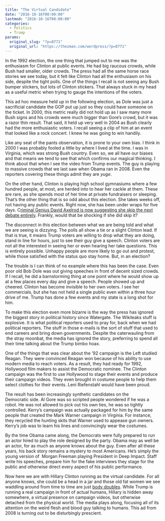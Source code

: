 ```yaml
---
title: "The Virtual Candidate"
date: "2016-10-16T00:00:00"
lastmod: "2016-10-16T00:00:00"
categories:
  - Politics
  - Trump
params:
  original_slug: "?p=8771"
  original_url: "https://thezman.com/wordpress/?p=8771"
---
```


In the 1992 election, the one thing that jumped out to me was the
enthusiasm for Clinton at public events. He had big raucous crowds,
while Bush had smaller, older crowds. The press had all the same horse
race stories we see today, but it felt like Clinton had all the
enthusiasm on his side, despite the tight polls. One of the things I
recall is not seeing any Bush bumper stickers, but lots of Clinton
stickers. That always stuck in my head as a useful metric when trying to
gauge the intentions of the voters.

This ad hoc measure held up in the following election, as Dole was just
a sacrificial candidate the GOP put up just so they could have someone
on the ticket. In 2000, this metric really did not hold up as I saw many
more Bush signs and his crowds were much bigger than Gore’s crowd, but
it was a razor thin result. That said, it held up very well in 2004 as
Bush clearly had the more enthusiastic voters. I recall seeing a clip of
him at an event that looked like a rock concert. I knew he was going to
win handily.

Like any seat of the pants observation, it is prone to your own bias. I
think in 2000 I was probably fooled a little by where I lived at the
time. I was in Virginia, which was strong Bush country. Even so, we all
have our biases and that means we tend to see that which confirms our
magical thinking. I think about that when I see the video from Trump
events. The guy is playing to massive crowds that we last saw when Obama
ran in 2008. Even the reporters covering these things admit they are
*yuge*.

On the other hand, Clinton is playing high school gymnasiums where a few
hundred people, at most, are herded into to hear her cackle at them.
These are rare, as she spends most of her time at private fundraisers or
sleeping. That’s the other thing that is so odd about this election. She
takes weeks off, not having any public events. Right now, she has been
under wraps for five days. C<a
href="http://thehill.com/blogs/blog-briefing-room/news/301196-axelrod-maybe-clinton-should-reconsider-final-debate"
target="_blank">riminal Genius David Axelrod is now suggesting she skip
the next debate entirely</a>. Frankly, would that be shocking if she did
skip it?

The disconnect in this election between what we are being told and what
we are seeing is dizzying. The polls all show a tie or a slight Clinton
lead. If that is true, it means Trump voters are willing to drop what
they are doing, stand in line for hours, just to see their guy give a
speech. Clinton voters are not all the interested in seeing her or even
hearing her take questions. This is entirely possible. Unhappy people
are more likely to go out and protest, while those satisfied with the
status quo stay home. But, in an election?

The trouble is I can think of no example where this has been the case.
Even poor old Bob Dole was out giving speeches in front of decent sized
crowds. If I recall, he did a barnstorming thing at one point where he
would show up at a few places every day and give a speech. People showed
up and cheered. Clinton has become invisible to her own voters. I see
her commercials, but she has not held a single public even within a
three hour drive of me. Trump has done a few events and my state is a
long shot for him.

To make this election even more bizarre is the way the press has ignored
the biggest story in political history since Watergate. The Wikileaks
stuff is explosive. It is what political reporters used to pray for,
back when we had political reporters. The stuff in those e-mails is the
sort of stuff that used to end careers and bring down governments.
Despite the caterwauling from  the stray moonbat, the media has ignored
the story, preferring to spend all their time talking about the Trump
bimbo hoax.

One of the things that was clear about the ’92 campaign is the Left
studied Reagan. They were convinced Reagan won because of his ability to
use modern media to reach voters. As a result, they had ready for 1992,
Hollywood film makers to assist the Democratic nominee. The Clinton
campaign was the first to use Hollywood to stage their events and
produce their campaign videos. They even brought in costume people to
help them select clothes for their events. Leni Riefenstahl would have
been proud.

The result has been increasingly synthetic candidates on the
Democratic side. Al Gore was so scripted people wondered if he was a
robot. He was not allowed to pick out his own ties, he was so tightly
controlled. Kerry’s campaign was actually packaged for him by the same
people that created the Mark Warner campaign in Virginia. For instance,
they recycled the hunting skits that Warner used to appease gun owners.
Kerry’s job was to learn his lines and convincingly wear the costumes.

By the time Obama came along, the Democrats were fully prepared to run
an actor hired to play the role designed by the party. Obama may as well
be an actor, for as much as anyone knows about the guy. Even after all
these years, his back story remains a mystery to most Americans. He’s
simply the young version of  Morgan Freeman playing President in Deep
Impact. Staff write his speeches, prepare him for the fake interviews
they stage for the public and otherwise direct every aspect of his
public performance.

Now here we are with Hillary Clinton running as the virtual candidate.
For all anyone knows, she could be a head in a jar and those old fat
women we see waddling around from time to time are just <a
href="http://www.thewrap.com/hillary-clinton-health-body-double-conspiracy-theories-twitter-teresa-barnwell-pneumonia/"
target="_blank">body doubles</a>. While Trump is running a real campaign
in front of actual humans, Hillary is hidden away somewhere, a virtual
presence on campaign videos, but otherwise detached from the physical
world. The media plays along, focusing all of its attention on the weird
flesh and blood guy talking to humans. This ad from 2008 is turning out
to be disturbingly prescient.

 
